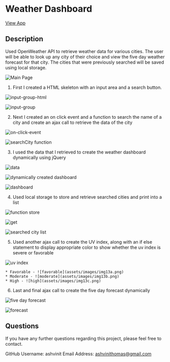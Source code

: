 
# Weather Dashboard 

[View App](https://ashvinit.github.io/weatherDashboard/)


## Description

Used OpenWeather API to retrieve weather data for various cities. The user will be able to look up any city of their choice and view the five day weather forecast for that city. The cities that were previously searched will be saved using local storage.


![Main Page](assets/images/img1.png)

1. First I created a HTML skeleton with an input area and a search button.

![input-group-html](assets/images/img2.png)

![input-group](assets/images/img3.png)

2. Next I created an on click event and a function to search the name of a city and create an ajax call to retrieve the data of the city

![on-click-event](assets/images/img4.png)

![searchCity function](assets/images/img5.png)

3. I used the data that I retrieved to create the weather dashboard dynamically using jQuery

![data](assets/images/img6.png)

![dynamically created dashboard](assets/images/img7.png)

![dashboard](assets/images/img8.png)

4. Used local storage to store and retrieve searched cities and print into a list

![function store](assets/images/img9.png)

![get](assets/images/img10.png)

![searched city list](assets/images/img11.png)

5. Used another ajax call to create the UV index, along with an if else statement to display appropriate color to show whether the uv index is severe or favorable

![uv index](assets/images/img12.png)

    * Favorable - ![favorable](assets/images/img13a.png)
    * Moderate - ![moderate](assets/images/img13b.png)
    * High - ![high](assets/images/img13c.png)

6. Last and final ajax call to create the five day forecast dynamically

![five day forecast](assets/images/img14.png)

![forecast](assets/images/img15.png)


## Questions

If you have any further questions regarding this project, please feel free to contact.

GitHub Username: ashvinit
Email Address: ashvinithomas@gmail.com


